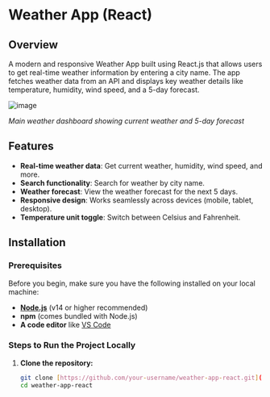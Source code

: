# Weather App (React)

## Overview
A modern and responsive Weather App built using React.js that allows users to get real-time weather information by entering a city name. The app fetches weather data from an API and displays key weather details like temperature, humidity, wind speed, and a 5-day forecast.

![image](https://github.com/user-attachments/assets/ee7839d9-de32-4e6a-856d-67457118f6b0)

*Main weather dashboard showing current weather and 5-day forecast*

## Features
- **Real-time weather data**: Get current weather, humidity, wind speed, and more.
- **Search functionality**: Search for weather by city name.
- **Weather forecast**: View the weather forecast for the next 5 days.
- **Responsive design**: Works seamlessly across devices (mobile, tablet, desktop).
- **Temperature unit toggle**: Switch between Celsius and Fahrenheit.

## Installation

### Prerequisites

Before you begin, make sure you have the following installed on your local machine:

- **[Node.js](https://nodejs.org/)** (v14 or higher recommended)
- **npm** (comes bundled with Node.js)
- **A code editor** like [VS Code](https://code.visualstudio.com/)

### Steps to Run the Project Locally

1. **Clone the repository:**
   ```bash
   git clone [https://github.com/your-username/weather-app-react.git](https://github.com/Asif-Qureshi-16/Weather-App)
   cd weather-app-react
